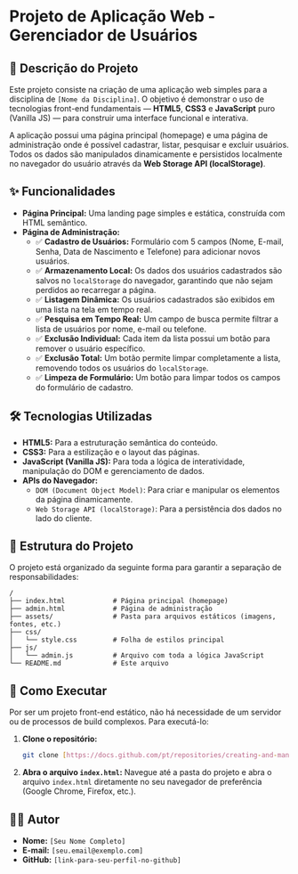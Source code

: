 # Projeto de Aplicação Web - Gerenciador de Usuários

## 📜 Descrição do Projeto

Este projeto consiste na criação de uma aplicação web simples para a disciplina de `[Nome da Disciplina]`. O objetivo é demonstrar o uso de tecnologias front-end fundamentais — **HTML5**, **CSS3** e **JavaScript** puro (Vanilla JS) — para construir uma interface funcional e interativa.

A aplicação possui uma página principal (homepage) e uma página de administração onde é possível cadastrar, listar, pesquisar e excluir usuários. Todos os dados são manipulados dinamicamente e persistidos localmente no navegador do usuário através da **Web Storage API (localStorage)**.

## ✨ Funcionalidades

-   **Página Principal:** Uma landing page simples e estática, construída com HTML semântico.
-   **Página de Administração:**
    -   ✅ **Cadastro de Usuários:** Formulário com 5 campos (Nome, E-mail, Senha, Data de Nascimento e Telefone) para adicionar novos usuários.
    -   ✅ **Armazenamento Local:** Os dados dos usuários cadastrados são salvos no `localStorage` do navegador, garantindo que não sejam perdidos ao recarregar a página.
    -   ✅ **Listagem Dinâmica:** Os usuários cadastrados são exibidos em uma lista na tela em tempo real.
    -   ✅ **Pesquisa em Tempo Real:** Um campo de busca permite filtrar a lista de usuários por nome, e-mail ou telefone.
    -   ✅ **Exclusão Individual:** Cada item da lista possui um botão para remover o usuário específico.
    -   ✅ **Exclusão Total:** Um botão permite limpar completamente a lista, removendo todos os usuários do `localStorage`.
    -   ✅ **Limpeza de Formulário:** Um botão para limpar todos os campos do formulário de cadastro.

## 🛠️ Tecnologias Utilizadas

-   **HTML5:** Para a estruturação semântica do conteúdo.
-   **CSS3:** Para a estilização e o layout das páginas.
-   **JavaScript (Vanilla JS):** Para toda a lógica de interatividade, manipulação do DOM e gerenciamento de dados.
-   **APIs do Navegador:**
    -   `DOM (Document Object Model)`: Para criar e manipular os elementos da página dinamicamente.
    -   `Web Storage API (localStorage)`: Para a persistência dos dados no lado do cliente.

## 📁 Estrutura do Projeto

O projeto está organizado da seguinte forma para garantir a separação de responsabilidades:

```
/
├── index.html            # Página principal (homepage)
├── admin.html            # Página de administração
├── assets/               # Pasta para arquivos estáticos (imagens, fontes, etc.)
├── css/
│   └── style.css         # Folha de estilos principal
├── js/
│   └── admin.js          # Arquivo com toda a lógica JavaScript
└── README.md             # Este arquivo
```

## 🚀 Como Executar

Por ser um projeto front-end estático, não há necessidade de um servidor ou de processos de build complexos. Para executá-lo:

1.  **Clone o repositório:**
    ```bash
    git clone [https://docs.github.com/pt/repositories/creating-and-managing-repositories/quickstart-for-repositories](https://docs.github.com/pt/repositories/creating-and-managing-repositories/quickstart-for-repositories)
    ```
2.  **Abra o arquivo `index.html`:**
    Navegue até a pasta do projeto e abra o arquivo `index.html` diretamente no seu navegador de preferência (Google Chrome, Firefox, etc.).

## 👨‍💻 Autor

-   **Nome:** `[Seu Nome Completo]`
-   **E-mail:** `[seu.email@exemplo.com]`
-   **GitHub:** `[link-para-seu-perfil-no-github]`
